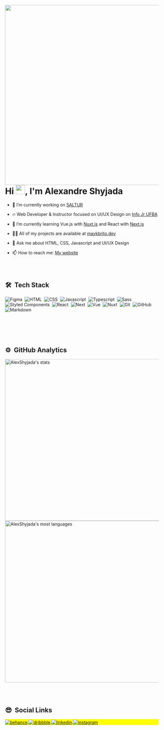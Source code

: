 <img align="right" height="590em" src="https://raw.githubusercontent.com/gist/AlexShyjada/a4d7c9180c18fdde7ed6e6eaa8d2d2bb/raw/c86fef4cc2de271d75db261901dbfb9c96a51284/githubcard.svg"/>
<h1 align="left">Hi <img src="https://raw.githubusercontent.com/kaueMarques/kaueMarques/master/hi.gif" width="30px">, I'm Alexandre Shyjada</h1>

- 🔭 I’m currently working on [SALTUR](http://saltur.salvador.ba.gov.br/)

- 🔥 Web Developer & Instructor focused on UI/UX Design on [Info Jr UFBA](http://site.infojr.com.br/)
 
- 🌱 I’m currently learning Vue.js with [Nuxt.js](https://nuxtjs.org/) and React with [Next.js](https://nextjs.org/)
 
- 👨‍💻 All of my projects are available at [maykbrito.dev](https://www.alexshyjada.com/)
 
- 💬 Ask me about HTML, CSS, Javascript and UI/UX Design

- 📫 How to reach me: [My website](https://www.alexshyjada.com/)

<br><br>

## 🛠 &nbsp;Tech Stack

![Figma](https://img.shields.io/badge/-Figma-05122A?style=flat&logo=figma)&nbsp;
![HTML](https://img.shields.io/badge/-HTML-05122A?style=flat&logo=HTML5)&nbsp;
![CSS](https://img.shields.io/badge/-CSS-05122A?style=flat&logo=CSS3&logoColor=1572B6)&nbsp;
![Javascript](https://img.shields.io/badge/-JavaScript-05122A?style=flat&logo=javascript)&nbsp;
![Typescript](https://img.shields.io/badge/-Typescript-05122A?style=flat&logo=typescript)&nbsp;
![Sass](https://img.shields.io/badge/-Sass-05122A?style=flat&logo=sass)&nbsp;
![Styled Components](https://img.shields.io/badge/-Styled%20Components-05122A?style=flat&logo=styledcomponents)&nbsp;
![React](https://img.shields.io/badge/-React-05122A?style=flat&logo=react)&nbsp;
![Next](https://img.shields.io/badge/-Next-05122A?style=flat&logo=next.js)&nbsp;
![Vue](https://img.shields.io/badge/-Vue-05122A?style=flat&logo=vue.js)&nbsp;
![Nuxt](https://img.shields.io/badge/-Nuxt-05122A?style=flat&logo=nuxt.js)&nbsp;
![Git](https://img.shields.io/badge/-Git-05122A?style=flat&logo=git)&nbsp;
![GitHub](https://img.shields.io/badge/-GitHub-05122A?style=flat&logo=github)&nbsp;
![Markdown](https://img.shields.io/badge/-Markdown-05122A?style=flat&logo=markdown)&nbsp;

<br><br><br><br>

## ⚙️ &nbsp;GitHub Analytics

<p align="left">
<img width="530em" src="https://github-readme-stats.vercel.app/api?username=AlexShyjada&show_icons=true&theme=algolia" alt="AlexShyjada's stats"/>
<img width="530em" src="https://github-readme-stats.vercel.app/api/top-langs/?username=AlexShyjada&layout=compact&theme=algolia" alt="AlexShyjada's most languages"/>
</p>

<br><br>

## 😎 &nbsp;Social Links

<p align="left" style="background:yellow">
 
 <a href="https://www.behance.net/alexshyjada" target="_blank">
  <img align="center" src="https://img.shields.io/badge/-Behance-05122A?style=flat&logo=behance" alt="behance"/>
</a>
 
<a href="https://dribbble.com/AlexShyjada" target="_blank">
  <img align="center" src="https://img.shields.io/badge/-Dribbble-05122A?style=flat&logo=dribbble" alt="dribbble"/>
</a>

<a href="https://www.linkedin.com/in/alexshyjada/" target="_blank">
  <img align="center" src="https://img.shields.io/badge/-maykbrito-05122A?style=flat&logo=linkedin" alt="linkedin"/>
</a>
 
<a href="https://www.instagram.com/alexshyjada/" target="_blank">
 <img align="center" src="https://img.shields.io/badge/-maykbrito-05122A?style=flat&logo=instagram" alt="instagram"/>
</a>

</p>

